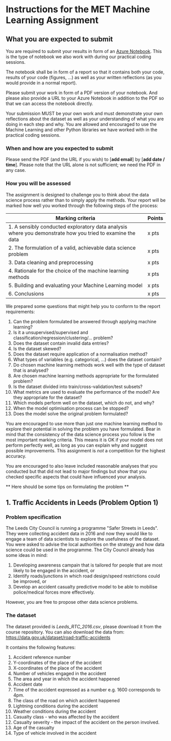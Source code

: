 # Instructions for the MET Machine Learning Assignment

## What you are expected to submit

You are required to submit your results in form of an [Azure Notebook](https://notebooks.azure.com/). This is the type of notebook we also work with during our practical coding sessions.

The notebook shall be in form of a report so that it contains both your code, results of your code (figures, ...) as well as your written reflections (as you would provide in a normal report).

Please submit your work in form of a PDF version of your notebook. And please also provide a URL to your Azure Notebook in addition to the PDF so that we can access the notebook directly.

Your submission MUST be your own work and must demonstrate your own reflections about the dataset as well as your understanding of what you are doing in each step and why. You are allowed and encouraged to use the Machine Learning and other Python libraries we have worked with in the practical coding sessions.

### When and how are you expected to submit

Please send the PDF (and the URL if you wish) to [**add email**] by [**add date / time**].
Please note that the URL alone is not sufficient; we need the PDF in any case.

### How you will be assessed

The assignment is designed to challenge you to think about the data science process rather than to simply apply the methods. Your report will be marked how well you worked through the following steps of the process:

|Marking criteria|Points|
|------|------|
|1. A sensibly conducted exploratory data analysis where you demonstrate how you tried to examine the data|x pts|
|2. The formulation of a valid, achievable data science problem|x pts|
|3. Data cleaning and preprocessing|x pts|
|4. Rationale for the choice of the machine learning methods|x pts|
|5. Building and evaluating your Machine Learning model |x pts|
|6. Conclusions|x pts|

We prepared some questions that might help you to conform to the report requirements:

1. Can the problem formulated be answered through applying machine learning?
2. Is it a unsupervised/supervised and classification/regression/clustering/... problem?
3. Does the dataset contain invalid data entries?
4. Is the dataset skewed?
5. Does the dataset require application of a normalisation method?
6. What types of variables (e.g. categorical, ...) does the dataset contain?
7. Do chosen machine learning methods work well with the type of dataset that is analysed?
8. Are chosen machine learning methods appropriate for the formulated problem?
9. Is the dataset divided into train/cross-validation/test subsets?
10. What metrics are used to evaluate the performance of the model? Are they appropriate for the dataset?
11. Which models perform well on the dataset, which do not, and why?
12. When the model optimisation process can be stopped?
13. Does the model solve the original problem formulated?

You are encouraged to use more than just one machine learning method to explore their potential in solving the problem you have formulated. Bear in mind that the consistency of the data science process you follow is the most important marking criteria. This means it is OK if your model does not perform perfectly well, as long as you can explain why and suggest possible improvements. This assignment is _not_ a competition for the highest accuracy.

You are encouraged to also leave included reasonable analyses that you conducted but that did not lead to major findings but show that you checked specific aspects that could have influenced your analysis.

** Here should be some tips on formulating the problem **

## 1. Traffic Accidents in Leeds (Problem Option 1)

### Problem specification
The Leeds City Council is running a programme "Safer Streets in Leeds". They were collecting accident data in 2016 and now they would like to engage a team of data scientists to explore the usefulness of the dataset. You were asked to advise the local authorities on the strategy and how data science could be used in the programme. The City Council already has some ideas in mind:

1. Developing awareness campain that is tailored for people that are most likely to be engaged in the accident, or
2. Identify roads/junctions in which road design/speed restrictions could be improved, or
3. Develop an accident casualty predictive model to be able to mobilise police/medical forces more effectively.

However, you are free to propose other data science problems.

### The dataset

The dataset provided is *Leeds_RTC_2016.csv*, please download it from the course repository. You can also download the data from: https://data.gov.uk/dataset/road-traffic-accidents

It contains the following features:
1. Accident reference number
2. Y-coordinates of the place of the accident
3. X-coordinates of the place of the accident
4. Number of vehicles engaged in the accident
5. The area and year in which the accident happened
6. Accident date
7. Time of the accident expressed as a number e.g. 1600 corresponds to 4pm.
8. The class of the road on which accident happened
9. Lightning conditions during the accident
10. Weather conditions during the accident
11. Casualty class - who was affected by the accident
12. Casualty severity - the impact of the accident on the person involved.
13. Age of the casualty
14. Type of vehicle involved in the accident
